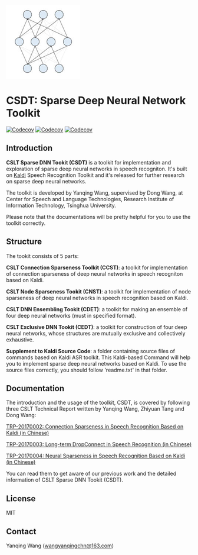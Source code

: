 ![](icon/sparse_neural_network.jpg)

# CSDT: Sparse Deep Neural Network Toolkit
[![Codecov](https://img.shields.io/badge/version-1.0-blue.svg?style=flat-square)]()  [![Codecov](https://img.shields.io/badge/build-passing-brightgreen.svg?style=flat-square)]()  [![Codecov](https://img.shields.io/badge/powered%20by-CSLT-green.svg?style=flat-square)]() 

## Introduction

**CSLT Sparse DNN Tookit (CSDT)** is a toolkit for implementation and exploration of sparse deep neural networks in speech recogniton. It's built on [Kaldi](https://github.com/kaldi-asr/kaldi) Speech Recognition Toolkit and it's released for further research on sparse deep neural networks.

The toolkit is developed by Yanqing Wang, supervised by Dong Wang, at Center for Speech and Language Technologies, Research Institute of Information Technology, Tsinghua University.

Please note that the documentations will be pretty helpful for you to use the toolkit correctly.

## Structure

The tookit consists of 5 parts:

**CSLT Connection Sparseness Toolkit (CCST)**: a toolkit for implementation of connection sparseness of deep neural networks in speech recogniton based on Kaldi.

**CSLT Node Sparseness Tookit (CNST)**:  a toolkit for implementation of node sparseness of deep neural networks in speech recognition based on Kaldi.

**CSLT DNN Ensembling Tookit (CDET)**: a toolkit for making an ensemble of four deep neural networks (must in specified format).

**CSLT Exclusive DNN Tookit (CEDT)**: a toolkit for construction of four deep neural networks, whose structures are mutually exclusive and collectively exhaustive.

**Supplement to Kaldi Source Code**: a folder containing source files of commands based on Kaldi ASR toolkit. This Kaldi-based Command will help you to implement sparse deep neural networks based on Kaldi. To use the source files correctly, you should follow 'readme.txt' in that folder.

## Documentation

The introduction and the usage of the toolkit, CSDT, is covered by following three CSLT Technical Report written by Yanqing Wang, Zhiyuan Tang and Dong Wang:

[TRP-20170002: Connection Sparseness in Speech Recognition Based on Kaldi (in Chinese)](http://cslt.riit.tsinghua.edu.cn/mediawiki/images/f/ff/Connection_sparseness.pdf)

[TRP-20170003: Long-term DropConnect in Speech Recognition (in Chinese)](http://10.3.200.202/cache/6/03/cslt.riit.tsinghua.edu.cn/5f6bc01ad0284ac070c1da197baf58c4/Long-term_dropconnect.pdf)

[TRP-20170004: Neural Sparseness in Speech Recognition Based on Kaldi (in Chinese)](http://10.3.200.202/cache/7/03/cslt.riit.tsinghua.edu.cn/76269ae042af12690a916b8fcd698eec/Neural_sparseness.pdf)

You can read them to get aware of our previous work and the detailed information of CSLT Sparse DNN Tookit (CSDT).

## License 
MIT

## Contact

Yanqing Wang (wangyanqingchn@163.com)
